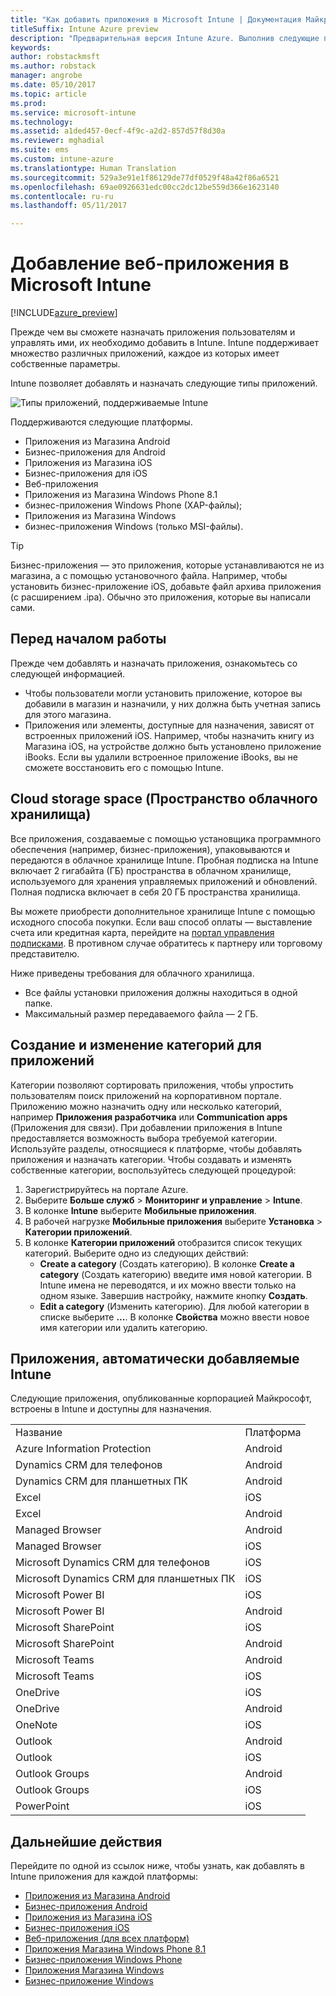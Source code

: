 ```yaml
---
title: "Как добавить приложения в Microsoft Intune | Документация Майкрософт"
titleSuffix: Intune Azure preview
description: "Предварительная версия Intune Azure. Выполнив следующие процедуры, вы сможете добавить приложения в Intune для назначения пользователям и устройствам. "
keywords: 
author: robstackmsft
ms.author: robstack
manager: angrobe
ms.date: 05/10/2017
ms.topic: article
ms.prod: 
ms.service: microsoft-intune
ms.technology: 
ms.assetid: a1ded457-0ecf-4f9c-a2d2-857d57f8d30a
ms.reviewer: mghadial
ms.suite: ems
ms.custom: intune-azure
ms.translationtype: Human Translation
ms.sourcegitcommit: 529a3e91e1f86129de77df0529f48a42f86a6521
ms.openlocfilehash: 69ae0926631edc00cc2dc12be559d366e1623140
ms.contentlocale: ru-ru
ms.lasthandoff: 05/11/2017

---
```


# <a name="how-to-add-an-app-to-microsoft-intune"></a>Добавление веб-приложения в Microsoft Intune

[!INCLUDE[azure_preview](../includes/azure_preview.md)]

Прежде чем вы сможете назначать приложения пользователям и управлять ими, их необходимо добавить в Intune. Intune поддерживает множество различных приложений, каждое из которых имеет собственные параметры.

Intune позволяет добавлять и назначать следующие типы приложений.

![Типы приложений, поддерживаемые Intune](./media/app-types.png)

Поддерживаются следующие платформы.

- Приложения из Магазина Android
- Бизнес-приложения для Android
- Приложения из Магазина iOS
- Бизнес-приложения для iOS
- Веб-приложения
- Приложения из Магазина Windows Phone 8.1
- бизнес-приложения Windows Phone (XAP-файлы);
- Приложения из Магазина Windows
- бизнес-приложения Windows (только MSI-файлы).

>[!TIP]
> Бизнес-приложения — это приложения, которые устанавливаются не из магазина, а с помощью установочного файла. Например, чтобы установить бизнес-приложение iOS, добавьте файл архива приложения (с расширением .ipa). Обычно это приложения, которые вы написали сами.

## <a name="before-you-start"></a>Перед началом работы

Прежде чем добавлять и назначать приложения, ознакомьтесь со следующей информацией.

- Чтобы пользователи могли установить приложение, которое вы добавили в магазин и назначили, у них должна быть учетная запись для этого магазина.
- Приложения или элементы, доступные для назначения, зависят от встроенных приложений iOS. Например, чтобы назначить книгу из Магазина iOS, на устройстве должно быть установлено приложение iBooks. Если вы удалили встроенное приложение iBooks, вы не сможете восстановить его с помощью Intune.

## <a name="cloud-storage-space"></a>Cloud storage space (Пространство облачного хранилища)
Все приложения, создаваемые с помощью установщика программного обеспечения (например, бизнес-приложения), упаковываются и передаются в облачное хранилище Intune. Пробная подписка на Intune включает 2 гигабайта (ГБ) пространства в облачном хранилище, используемого для хранения управляемых приложений и обновлений. Полная подписка включает в себя 20 ГБ пространства хранилища.

Вы можете приобрести дополнительное хранилище Intune с помощью исходного способа покупки.  Если ваш способ оплаты — выставление счета или кредитная карта, перейдите на [портал управления подписками](https://portal.office.com/adminportal/home?switchtomodern=true#/subscriptions).  В противном случае обратитесь к партнеру или торговому представителю.

Ниже приведены требования для облачного хранилища.

-   Все файлы установки приложения должны находиться в одной папке.
-   Максимальный размер передаваемого файла — 2 ГБ.

## <a name="how-to-create-and-edit-categories-for-apps"></a>Создание и изменение категорий для приложений

Категории позволяют сортировать приложения, чтобы упростить пользователям поиск приложений на корпоративном портале. Приложению можно назначить одну или несколько категорий, например **Приложения разработчика** или **Communication apps** (Приложения для связи).
При добавлении приложения в Intune предоставляется возможность выбора требуемой категории. Используйте разделы, относящиеся к платформе, чтобы добавлять приложения и назначать категории. Чтобы создавать и изменять собственные категории, воспользуйтесь следующей процедурой:

1. Зарегистрируйтесь на портале Azure.
2. Выберите **Больше служб** > **Мониторинг и управление** > **Intune**.
3. В колонке **Intune** выберите **Мобильные приложения**.
4. В рабочей нагрузке **Мобильные приложения** выберите **Установка** > **Категории приложений**.
5. В колонке **Категории приложений** отобразится список текущих категорий. Выберите одно из следующих действий:
    - **Create a category** (Создать категорию). В колонке **Create a category** (Создать категорию) введите имя новой категории. В Intune имена не переводятся, и их можно ввести только на одном языке. Завершив настройку, нажмите кнопку **Создать**.
    - **Edit a category** (Изменить категорию). Для любой категории в списке выберите **...**. В колонке **Свойства** можно ввести новое имя категории или удалить категорию.


## <a name="apps-added-automatically-by-intune"></a>Приложения, автоматически добавляемые Intune

Следующие приложения, опубликованные корпорацией Майкрософт, встроены в Intune и доступны для назначения.

|||
|-|-|
|Название|Платформа|Тип приложения|
|Azure Information Protection|Android|Управляемое приложение Магазина Android|
|Dynamics CRM для телефонов|Android|Управляемое приложение Магазина Android|
|Dynamics CRM для планшетных ПК|Android|Управляемое приложение Магазина Android|
|Excel|iOS|Управляемое приложение Магазина iOS|
|Excel|Android|Управляемое приложение Магазина Android|
|Managed Browser|Android|Управляемое приложение Магазина Android|
|Managed Browser|iOS|Управляемое приложение Магазина iOS|
|Microsoft Dynamics CRM для телефонов|iOS|Управляемое приложение Магазина iOS|
|Microsoft Dynamics CRM для планшетных ПК|iOS|Управляемое приложение Магазина iOS|
|Microsoft Power BI|iOS|Управляемое приложение Магазина iOS|
|Microsoft Power BI|Android|Управляемое приложение Магазина Android|
|Microsoft SharePoint|iOS|Управляемое приложение Магазина iOS|
|Microsoft SharePoint|Android|Управляемое приложение Магазина Android|
|Microsoft Teams|Android|Управляемое приложение Магазина Android|
|Microsoft Teams|iOS|Управляемое приложение Магазина iOS|
|OneDrive|iOS|Управляемое приложение Магазина iOS|
|OneDrive|Android|Управляемое приложение Магазина Android|
|OneNote|iOS|Управляемое приложение Магазина iOS|
|Outlook|Android|Управляемое приложение Магазина Android|
|Outlook|iOS|Управляемое приложение Магазина iOS|
|Outlook Groups|Android|Управляемое приложение Магазина Android|
|Outlook Groups|iOS|Управляемое приложение Магазина iOS|
|PowerPoint|iOS|Управляемое приложение Магазина iOS|

## <a name="next-steps"></a>Дальнейшие действия

Перейдите по одной из ссылок ниже, чтобы узнать, как добавлять в Intune приложения для каждой платформы:

- [Приложения из Магазина Android](android-store-app.md)
- [Бизнес-приложения Android](android-lob-app.md)
- [Приложения из Магазина iOS](ios-store-app.md)
- [Бизнес-приложения iOS](ios-lob-app.md)
- [Веб-приложения (для всех платформ)](web-app.md)
- [Приложения Магазина Windows Phone 8.1](windows-phone-8-1-store-app.md)
- [Бизнес-приложения Windows Phone](windows-phone-line-of-business-app.md)
- [Приложения Магазина Windows](windows-store-app.md)
- [Бизнес-приложение Windows](windows-line-of-business-app.md)

